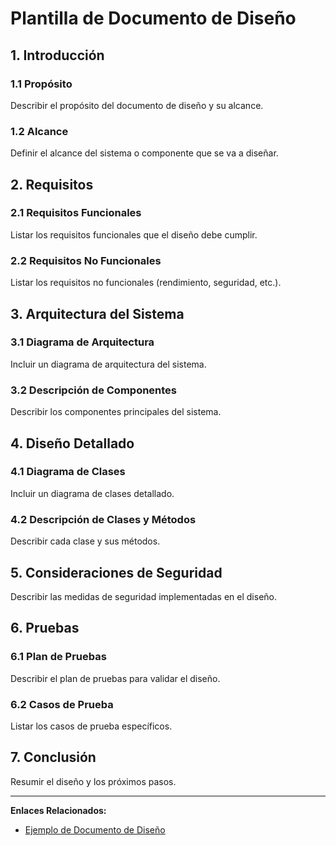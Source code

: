 # Plantilla de Documento de Diseño

## 1. Introducción

### 1.1 Propósito
Describir el propósito del documento de diseño y su alcance.

### 1.2 Alcance
Definir el alcance del sistema o componente que se va a diseñar.

## 2. Requisitos

### 2.1 Requisitos Funcionales
Listar los requisitos funcionales que el diseño debe cumplir.

### 2.2 Requisitos No Funcionales
Listar los requisitos no funcionales (rendimiento, seguridad, etc.).

## 3. Arquitectura del Sistema

### 3.1 Diagrama de Arquitectura
Incluir un diagrama de arquitectura del sistema.

### 3.2 Descripción de Componentes
Describir los componentes principales del sistema.

## 4. Diseño Detallado

### 4.1 Diagrama de Clases
Incluir un diagrama de clases detallado.

### 4.2 Descripción de Clases y Métodos
Describir cada clase y sus métodos.

## 5. Consideraciones de Seguridad
Describir las medidas de seguridad implementadas en el diseño.

## 6. Pruebas

### 6.1 Plan de Pruebas
Describir el plan de pruebas para validar el diseño.

### 6.2 Casos de Prueba
Listar los casos de prueba específicos.

## 7. Conclusión
Resumir el diseño y los próximos pasos.

---

**Enlaces Relacionados:**
- [Ejemplo de Documento de Diseño](Ejemplo_Documento_de_Diseno.md)
